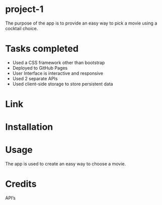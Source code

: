 # project-1
The purpose of the app is to provide an easy way to pick a movie using a cocktail choice. 

# Tasks completed 
<ul> 
<li> Used a CSS framework other than bootstrap </li>
<li>Deployed to GitHub Pages </li>
<li>User Interface is interactive and responsive </li>
<li>Used 2 separate APIs </li>
<li>Used client-side storage to store persistent data </li> 
</ul>


# Link


# Installation 



# Usage 
The app is used to create an easy way to choose a movie.  


# Credits 
API’s 